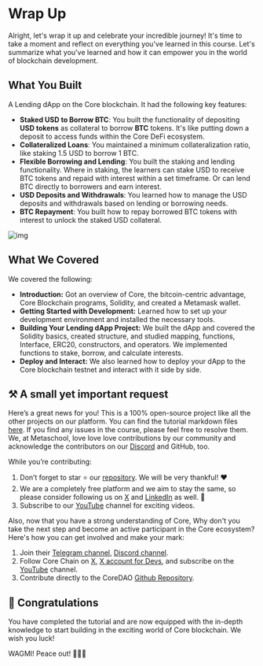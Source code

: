 # Wrap Up

Alright, let's wrap it up and celebrate your incredible journey! It's time to take a moment and reflect on everything you've learned in this course. Let's summarize what you've learned and how it can empower you in the world of blockchain development.

## What You Built

A Lending dApp on the Core blockchain. It had the following key features:

- **Staked USD to Borrow BTC**: You built the functionality of depositing **USD tokens** as collateral to borrow **BTC** tokens. It's like putting down a deposit to access funds within the Core DeFi ecosystem.
- **Collateralized Loans**: You maintained a minimum collateralization ratio, like staking 1.5 USD to borrow 1 BTC.
- **Flexible Borrowing and Lending**: You built the staking and lending functionality. Where in staking, the learners can stake USD to receive BTC tokens and repaid with interest within a set timeframe. Or can lend BTC directly to borrowers and earn interest.
- **USD Deposits and Withdrawals**: You learned how to manage the USD deposits and withdrawals based on lending or borrowing needs.
- **BTC Repayment**: You built how to repay borrowed BTC tokens with interest to unlock the staked USD collateral.

![img](https://github.com/0xmetaschool/Learning-Projects/blob/main/assests_for_all/Core%20C2%20assets%20-%20Start%20Building%20on%20Core/Core%20C2%20L14%20Image%201.gif?raw=true)

## What We Covered

We covered the following:

- **Introduction:** Got an overview of Core, the bitcoin-centric advantage, Core Blockchain programs, Solidity, and created a Metamask wallet.
- **Getting Started with Development:** Learned how to set up your development environment and installed the necessary tools.
- **Building Your Lending dApp Project:** We built the dApp and covered the Solidity basics, created structure, and studied mapping, functions, Interface, ERC20, constructors, and operators. We implemented functions to stake, borrow, and calculate interests.
- **Deploy and Interact:** We also learned how to deploy your dApp to the Core blockchain testnet and interact with it side by side.

## ⚒️ A small yet important request

Here’s a great news for you! This is a 100% open-source project like all the other projects on our platform. You can find the tutorial markdown files [here](https://github.com/0xmetaschool/Learning-Projects). If you find any issues in the course, please feel free to resolve them. We, at Metaschool, love love love contributions by our community and acknowledge the contributors on our [Discord](https://discord.com/invite/vbVMUwXWgc) and GitHub, too.

While you’re contributing:

1. Don’t forget to star ⭐️ our [repository](https://github.com/0xmetaschool/Learning-Projects). We will be very thankful! ❤️
2. We are a completely free platform and we aim to stay the same, so please consider following us on [X](https://bit.ly/core-course-twitter) and [LinkedIn](https://bit.ly/core-course-linkedIn) as well. 🫶
3. Subscribe to our [YouTube](https://bit.ly/core-course-youtube) channel for exciting videos.

Also, now that you have a strong understanding of Core, Why don't you take the next step and become an active participant in the Core ecosystem? Here's how you can get involved and make your mark:

1. Join their [Telegram channel](https://t.me/CoreDAOTelegram), [Discord channel](https://discord.com/invite/coredaoofficial).
2. Follow Core Chain on [X](https://twitter.com/Coredao_Org), [X account for Devs](https://x.com/corechain_devs), and subscribe on the [YouTube](https://www.youtube.com/@Core_DAO_Official) channel.
3. Contribute directly to the CoreDAO [Github Repository](https://github.com/coredao-org).

## 🎊 Congratulations

You have completed the tutorial and are now equipped with the in-depth knowledge to start building in the exciting world of Core blockchain. We wish you luck!

WAGMI! Peace out! ✌🏻🔮
